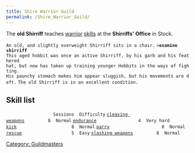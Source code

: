 ```yaml
---
title: Shire Warrior Guild
permalink: /Shire_Warrior_Guild/
---
```


The **old Shirriff** teaches [warrior](warrior "wikilink")
[skills](skill "wikilink") at the **Shirriffs' Office** in Stock.

`An old, and slightly overweight Shirriff sits in a chair.`
`>`**`examine shirriff`**
`This aged hobbit was once an active Shirriff, by his garb and his feathered`
`hat, but now has taken up training younger Hobbits in the ways of fighting.`
`His paunchy stomach makes him appear sluggish, but his movements are deft.`
`The old Shirriff is in an excellent condition.`

## Skill list

`                  Sessions  Difficulty`
[`cleaving weapons`](cleaving_weapons "wikilink")`         8  Normal`
[`endurance`](endurance "wikilink")`                4  Very hard`
[`kick`](kick "wikilink")`                     8  Normal`
[`parry`](parry "wikilink")`                    8  Normal`
[`rescue`](rescue "wikilink")`                   5  Easy`
[`slashing weapons`](slashing_weapons "wikilink")`         8  Normal`

[Category: Guildmasters](Category:_Guildmasters "wikilink")